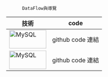          
          DataFlow與導覽
          
          
|    技術   |   code    |     
| ------------- | ------------- |
| <img src="https://user-images.githubusercontent.com/97188330/156323864-9c58796a-0cd4-4417-9824-6fc6f05216b6.png" width="100" height="50" alt="MySQL"/><br/> |  github code 連結 |
| <img src="https://user-images.githubusercontent.com/97188330/156326144-e24d190b-cab3-4dbf-8c90-4a8b721f4cd2.png" width="100" height="50" alt="MySQL"/><br/>  | github code 連結  |

